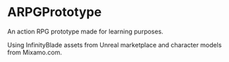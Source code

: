 # ARPGPrototype
 An action RPG prototype made for learning purposes.
 
 Using InfinityBlade assets from Unreal marketplace and character models from Mixamo.com.
